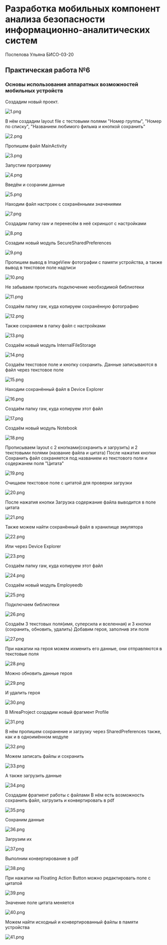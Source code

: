 # Разработка мобильных компонент анализа безопасности информационно-аналитических систем

Поспелова Ульяна БИСО-03-20

## Практическая работа №6

### Основы использования аппаратных возможностей мобильных устройств

Создадим новый проект.

![1.png](1.png)

В нём создадим layout file с тестовыми полями "Номер группы", "Номер по списку", "Названием любимого фильма и кнопкой сохранить"

![2.png](2.png)

Пропишем файл MainActivity

![3.png](3.png)

Запустим программу

![4.png](4.png)

Введём и созраним данные

![5.png](5.png)

Находим файл настроек с сохранёнными значениями

![7.png](7.png)

Создадим папку raw и перенесём в неё скриншот с настройками

![8.png](8.png)

Созадим новый модуль SecureSharedPreferences

![9.png](9.png)

Пропишем вывод в ImageView фотографии с памяти устройства, а также вывод в текстовое поле надписи

![10.png](10.png)

Не забываем прописать подключение необходимой библиотеки

![11.png](11.png)

Создаём папку raw, куда копируем сохранённую фотографию

![12.png](12.png)

Также сохраняем в папку файл с настройками

![13.png](13.png)

Создаём новый модуль InternalFileStorage

![14.png](14.png)

Создаём текстовое поле и кнопку сохранить. Данные записываются в файл через текстовое поле

![15.png](15.png)

Находим сохранённый файл в Device Explorer

![16.png](16.png)

Создаём папку raw, куда копируем этот файл

![17.png](17.png)

Создаём новый модуль Notebook

![18.png](18.png)

Прописываем layout с 2 кнопками(сохранить и загрузить) и 2 текстовыми полями (название файла и цитата)
После нажатия кнопки Сохранить файл сохраняется под названием из текстового поля и содержанем поля "Цитата"

![19.png](19.png)

Очищаем текстовое поле с цитатой для проверки загрузки

![20.png](20.png)

После нажатия кнопки Загрузка содержание файла выводится в поле цитата

![21.png](21.png)

Также можем найти сохранённый файл в хранилище эмулятора

![22.png](22.png)

Или через Device Explorer

![23.png](23.png)

Создаём папку raw, куда копируем этот файл

![24.png](24.png)

Создаём новый модуль Employeedb

![25.png](25.png)

Подключаем библиотеки

![26.png](26.png)

Создаём 3 текстовых поля(имя, суперсила и вселенная) и 3 кнопки (сохранить, обновить, удалить)
Добавим героя, заполнив эти поля

![27.png](27.png)

При нажатии на героя можем ихменить его данные, они отправляются в текстовые поля

![28.png](28.png)

Можно обновить данные героя

![29.png](29.png)

И удалить героя

![30.png](30.png)

В MireaProject создадим новый фрагмент Profile

![31.png](31.png)

В нём пропишем сохранение и загрузку через SharedPreferences также, как и в одноимённом модуле

![32.png](32.png)

Можем записать файлы и сохранить

![33.png](33.png)

А также загрузить данные

![34.png](34.png)

Создадим фрагмент работы с файлами
В нём есть возможность сохранить файл, хагрузить и конвертировать в pdf

![35.png](35.png)

Сохраним данные

![36.png](36.png)

Загрузим их

![37.png](37.png)

Выполним конвертирование в pdf

![38.png](38.png)

При нажатии на Floating Action Button можно редактировать поле с цитатой

![39.png](39.png)

Значение поле цитата меняется

![40.png](40.png)

Можем найти исходный и конвертированный файлы в памяти устройства

![41.png](41.png)